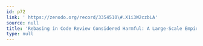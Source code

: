 ```yaml
---
id: p72
link: ' https://zenodo.org/record/3354510\#.X1i3W2czbLA'
source: null
title: 'Rebasing in Code Review Considered Harmful: A Large-Scale Empirical Investigation'
type: null
---
```

